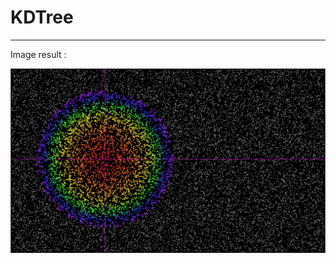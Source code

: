# KDTree

-------------------------------------------------------------


Image result  :

![](img_result.png)
